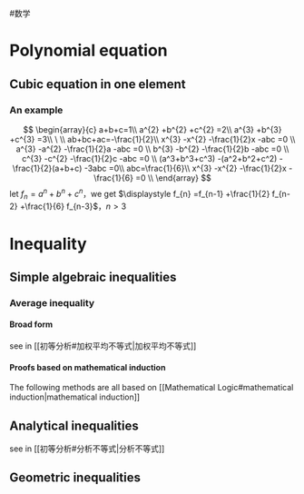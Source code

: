 #数学
# Polynomial equation
## Cubic equation in one element
### An example
$$
\begin{array}{c}
a+b+c=1\\
a^{2} +b^{2} +c^{2} =2\\
a^{3} +b^{3} +c^{3} =3\\
\ \\
ab+bc+ac=-\frac{1}{2}\\
x^{3} -x^{2} -\frac{1}{2}x -abc =0 \\
a^{3} -a^{2} -\frac{1}{2}a -abc =0 \\
b^{3} -b^{2} -\frac{1}{2}b -abc =0 \\
c^{3} -c^{2} -\frac{1}{2}c -abc =0 \\
(a^3+b^3+c^3) -(a^2+b^2+c^2) -\frac{1}{2}(a+b+c) -3abc =0\\
abc=\frac{1}{6}\\
x^{3} -x^{2} -\frac{1}{2}x -\frac{1}{6} =0 \\
\end{array}
$$
let $\displaystyle f_{n} =a^{n} +b^{n} +c^{n}$，we get $\displaystyle f_{n} =f_{n-1} +\frac{1}{2} f_{n-2} +\frac{1}{6} f_{n-3}$，$\displaystyle n >3$
# Inequality

## Simple algebraic inequalities

### Average inequality

#### Broad form

see in [[初等分析#加权平均不等式|加权平均不等式]]

#### Proofs based on mathematical induction

The following methods are all based on [[Mathematical Logic#mathematical induction|mathematical induction]]

## Analytical inequalities
see in [[初等分析#分析不等式|分析不等式]]

## Geometric inequalities
